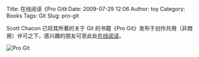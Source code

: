 Title: 在线阅读《Pro Git》
Date: 2009-07-29 12:06
Author: toy
Category: Books
Tags: Git
Slug: pro-git

Scott Chacon 已将其所著的关于 Git 的书籍《Pro
Git》发布于创作共用（非商用）许可之下，感兴趣的朋友可至此处[在线阅读](http://progit.org/book/)。

![Pro Git](http://i.linuxtoy.org/images/2009/07/pro\_git.jpg)

